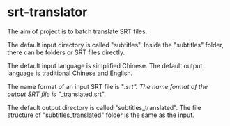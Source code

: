 # srt-translator

The aim of project is to batch translate SRT files.

The default input directory is called "subtitles".
Inside the "subtitles" folder, there can be folders or SRT files directly.

The default input language is simplified Chinese.
The default output language is traditional Chinese and English.

The name format of an input SRT file is "*.srt".
The name format of the output SRT file is "*_translated.srt".

The default output directory is called "subtitles_translated".
The file structure of "subtitles_translated" folder is the same as the input.